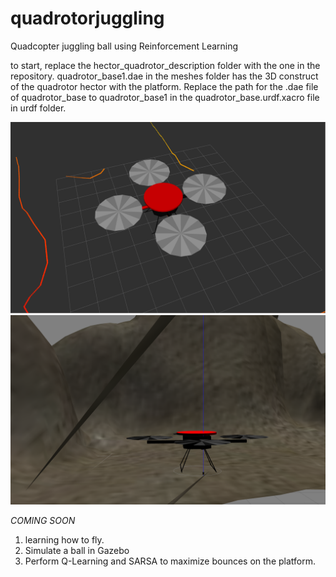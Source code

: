 # quadrotorjuggling
Quadcopter juggling ball using Reinforcement Learning

to start, replace the hector_quadrotor_description folder with the one in the repository. 
quadrotor_base1.dae in the meshes folder has the 3D construct of the quadrotor hector with the platform. Replace the path for the .dae file of quadrotor_base to quadrotor_base1 in the quadrotor_base.urdf.xacro file in urdf folder.


![Hector quadrotor with platform on rviz](https://raw.githubusercontent.com/tanishkasingh9/quadrotorjuggling/master/hector_platform.png)
![Hector quadrotor with platform on Gazebo](https://raw.githubusercontent.com/tanishkasingh9/quadrotorjuggling/master/hector_platform_gazebo.png)



*COMING SOON*
1. learning how to fly.
2. Simulate a ball in Gazebo
3. Perform Q-Learning and SARSA to maximize bounces on the platform.



